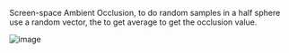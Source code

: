 Screen-space Ambient Occlusion, to do random samples in a half sphere use a random vector, the to get average to get the occlusion value.

![image](https://user-images.githubusercontent.com/56297955/144997055-39fe280e-8eaf-4042-bc25-5775ccaa7e0e.png)
